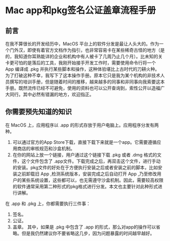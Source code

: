 # Mac app和pkg签名公证盖章流程手册
## 前言
在我不算很长的开发经历中，MacOS 平台上的软件分发是最让人头大的。作为一个门外汉，即使有着官方文档作为指引，也非常容易卡在某些稀奇古怪的地方（是的，我知道你耳熟能详的企业和机构中有人被卡了几周乃止几个月）。比未知的关卡更可怕的是落后的工具，我刚开始接手开发工作时，需要使用命令行将一个 App 编译成 .pkg 并执行某些脚本和操作，这种体验堪比上古时代的刀耕火种。
为了打破这种不幸，我写下了这本操作手册。原本它只是我为某个机构的非技术人员撰写的培训手册，但是随着时间的推移，越来越多的同事和非同事向我索要这本手册。既然流传已经不可避免，使用的资料也可以公开查询到，索性公开以造福广大同行。其中必然有错漏的地方，欢迎指正。

## 你需要预先知道的知识
在 MacOS 上，应用程序以 .app 的形式存放于用户电脑上。应用程序分发有两种。
1. 可以通过官方的App Store下载，直接下载下来就是一个app。它需要遵循应用商店的审核规范和沙盒机制。
2. 在你的网站上放一个链接，用户通过这个链接下载 .pkg 或者 .dmg 格式的文件，这个文件包含了 .app文件。下载完成之后，再双击这个文件，进行手动的安装。pkg文件的好处在于方便执行安装之后或者安装之前的脚本，比如安装之前卸载旧 App ,检测系统版本，安装完成之后自动打开 App ,乃至修改用户的某些系统设置，这些都可以，也无需遵守沙盒机制。因此，需要较高权限的软件通常采用第二种形式的pkg格式进行分发。本文也主要针对此种形式进行讲解。

在 .app 和 .pkg 上，你都需要执行三件事：
1. 签名。
2. 公证。
3. 盖章。
其中，如果是 .pkg 中包含了 .app 的形式，那么对app的操作可以省略。但是我仍然建议你不要省略这几步，因为问题暴露的时间越早越好。
